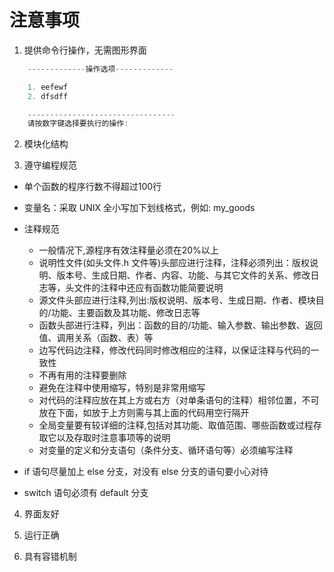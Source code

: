 # 注意事项

1.  提供命令行操作，无需图形界面

```cpp
    -------------操作选项-------------

    1. eefewf
    2. dfsdff

    ---------------------------------
    请按数字键选择要执行的操作:
```

2.  模块化结构

3.  遵守编程规范

-   单个函数的程序行数不得超过100行

-   变量名：采取 UNIX 全小写加下划线格式，例如: my_goods

-   注释规范

    -   一般情况下,源程序有效注释量必须在20%以上
    -   说明性文件(如头文件.h 文件等)头部应进行注释，注释必须列出：版权说明、版本号、生成日期、作者、内容、功能、与其它文件的关系、修改日志等，头文件的注释中还应有函数功能简要说明
    -   源文件头部应进行注释,列出:版权说明、版本号、生成日期、作者、模块目的/功能、主要函数及其功能、修改日志等
    -   函数头部进行注释，列出：函数的目的/功能、输入参数、输出参数、返回值、调用关系（函数、表）等
    -   边写代码边注释，修改代码同时修改相应的注释，以保证注释与代码的一致性
    -   不再有用的注释要删除
    -   避免在注释中使用缩写，特别是非常用缩写
    -   对代码的注释应放在其上方或右方（对单条语句的注释）相邻位置，不可放在下面，如放于上方则需与其上面的代码用空行隔开
    -   全局变量要有较详细的注释,包括对其功能、取值范围、哪些函数或过程存取它以及存取时注意事项等的说明
    -   对变量的定义和分支语句（条件分支、循环语句等）必须编写注释

-   if 语句尽量加上 else 分支，对没有 else 分支的语句要小心对待

-   switch 语句必须有 default 分支

4.  界面友好

5.  运行正确

6.  具有容错机制
